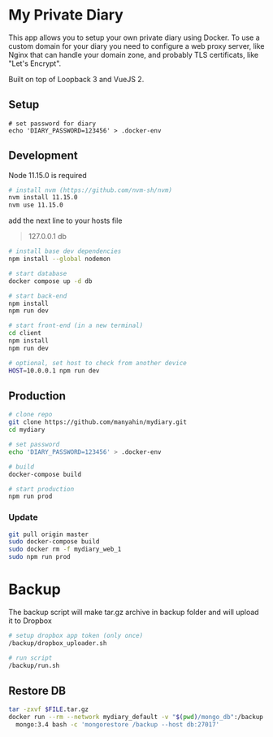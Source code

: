 # My Private Diary

This app allows you to setup your own private diary using Docker. To use a custom domain for your diary you need to configure a web proxy server, like Nginx that can handle your domain zone, and probably TLS certificats, like "Let's Encrypt".

Built on top of Loopback 3 and VueJS 2.

## Setup

```
# set password for diary
echo 'DIARY_PASSWORD=123456' > .docker-env
```

## Development

Node 11.15.0 is required

```bash
# install nvm (https://github.com/nvm-sh/nvm)
nvm install 11.15.0
nvm use 11.15.0
```

add the next line to your hosts file
>  127.0.0.1   db

```bash
# install base dev dependencies
npm install --global nodemon

# start database
docker compose up -d db

# start back-end
npm install
npm run dev

# start front-end (in a new terminal)
cd client
npm install
npm run dev

# optional, set host to check from another device
HOST=10.0.0.1 npm run dev
```

## Production

```bash
# clone repo
git clone https://github.com/manyahin/mydiary.git
cd mydiary

# set password
echo 'DIARY_PASSWORD=123456' > .docker-env

# build
docker-compose build

# start production
npm run prod
```

### Update

```bash
git pull origin master
sudo docker-compose build
sudo docker rm -f mydiary_web_1
sudo npm run prod
```

# Backup

The backup script will make tar.gz archive in backup folder and will upload it to Dropbox

```bash
# setup dropbox app token (only once)
/backup/dropbox_uploader.sh

# run script
/backup/run.sh
```

## Restore DB

```bash
tar -zxvf $FILE.tar.gz
docker run --rm --network mydiary_default -v "$(pwd)/mongo_db":/backup \
  mongo:3.4 bash -c 'mongorestore /backup --host db:27017'
```
